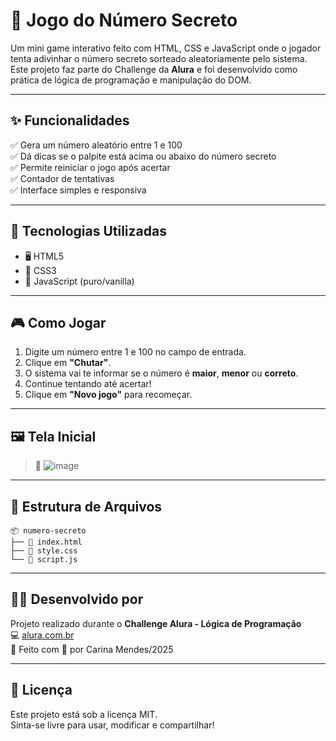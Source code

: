 # 🔢 Jogo do Número Secreto

Um mini game interativo feito com HTML, CSS e JavaScript onde o jogador tenta adivinhar o número secreto sorteado aleatoriamente pelo sistema. Este projeto faz parte do Challenge da **Alura** e foi desenvolvido como prática de lógica de programação e manipulação do DOM.

---

## ✨ Funcionalidades

✅ Gera um número aleatório entre 1 e 100  
✅ Dá dicas se o palpite está acima ou abaixo do número secreto  
✅ Permite reiniciar o jogo após acertar  
✅ Contador de tentativas  
✅ Interface simples e responsiva

---

## 🚀 Tecnologias Utilizadas

- 🖥️ HTML5  
- 🎨 CSS3  
- 🧠 JavaScript (puro/vanilla)

---

## 🎮 Como Jogar

1. Digite um número entre 1 e 100 no campo de entrada.
2. Clique em **"Chutar"**.
3. O sistema vai te informar se o número é **maior**, **menor** ou **correto**.
4. Continue tentando até acertar!
5. Clique em **"Novo jogo"** para recomeçar.

---

## 🖼️ Tela Inicial

> 📸 ![image](https://github.com/user-attachments/assets/f46f4666-622a-49dd-b74e-e7869fac15a7)


---

## 📁 Estrutura de Arquivos

```
📦 numero-secreto
├── 📄 index.html
├── 📄 style.css
└── 📄 script.js
```

---

## 👨‍💻 Desenvolvido por

Projeto realizado durante o **Challenge Alura - Lógica de Programação**  
💻 [alura.com.br](https://www.alura.com.br)  
🚀 Feito com 💙 por Carina Mendes/2025

---

## 📝 Licença

Este projeto está sob a licença MIT.  
Sinta-se livre para usar, modificar e compartilhar!
